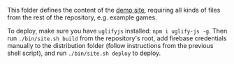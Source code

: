 This folder defines the content of the [demo site](https://elm-gameroom.firebaseapp.io), requiring all kinds of files from the rest of the repository, e.g. example games.

To deploy, make sure you have `uglifyjs` installed: `npm i uglify-js -g`. Then run `./bin/site.sh build` from the repository's root, add firebase credentials manually to the distribution folder (follow instructions from the previous shell script), and run `./bin/site.sh deploy` to deploy.
